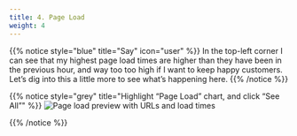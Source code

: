 ```yaml
---
title: 4. Page Load
weight: 4
---
```

{{% notice style="blue" title="Say" icon="user" %}}
In the top-left corner I can see that my highest page load times are higher than  they have been in the previous hour, and way too too high if I want to keep happy customers. Let’s dig into this a little more to see what’s happening here. 
{{% /notice %}}

{{% notice style="grey" title="Highlight “Page Load” chart, and click “See All”" %}}
![Page load preview with URLs and load times](../img/load.png?width=50vw)

{{% /notice %}}
